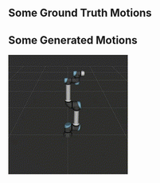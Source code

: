 ## Some Ground Truth Motions

## Some Generated Motions

![](https://github.com/Lawrytime/RoboDiffuse/blob/main/assets/Ground%20Truth%20Samples/Waving%20Hello.gif)

